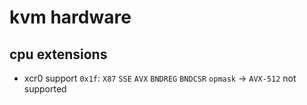 # kvm hardware

## cpu extensions

- xcr0 support `0x1f`: `X87` `SSE` `AVX` `BNDREG` `BNDCSR` `opmask` -> `AVX-512` not supported